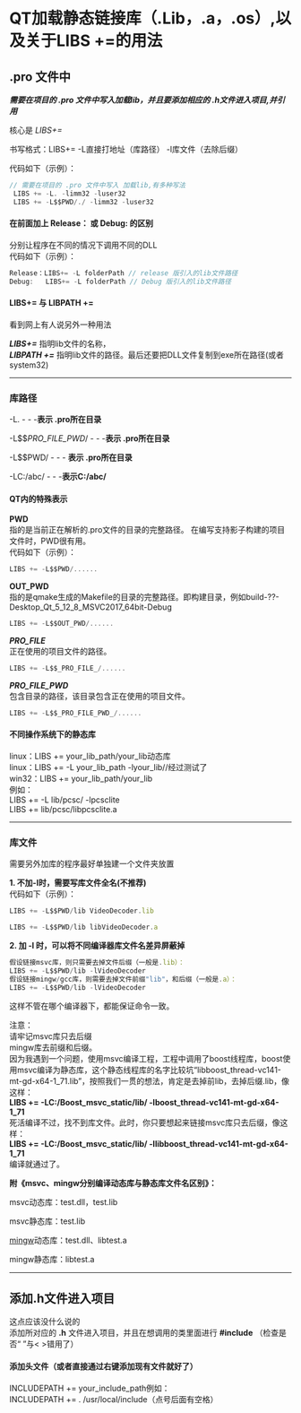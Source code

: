 # QT加载静态链接库（.Lib，.a，.os）,以及关于LIBS +=的用法

## .pro 文件中

_**需要在项目的 .pro 文件中写入加载lib，并且要添加相应的 .h文件进入项目,并引用**_

核心是 _LIBS+=_

书写格式：LIBS+= -L直接打地址（库路径） -l库文件（去除后缀）

代码如下（示例）：

```javascript
// 需要在项目的 .pro 文件中写入 加载lib,有多种写法
 LIBS += -L. -limm32 -luser32
 LIBS += -L$$PWD/./ -limm32 -luser32    
```

#### 在前面加上 Release： 或 Debug: 的区别

分别让程序在不同的情况下调用不同的DLL  
代码如下（示例）：

```javascript
Release：LIBS+= -L folderPath // release 版引入的lib文件路径
Debug:   LIBS+= -L folderPath // Debug 版引入的lib文件路径
```

#### LIBS+= 与 LIBPATH +=

看到网上有人说另外一种用法

_**LIBS+=**_ 指明lib文件的名称，  
_**LIBPATH +=**_ 指明lib文件的路径。最后还要把DLL文件复制到exe所在路径(或者system32)

___

### 库路径

\-L. - - -**表示 .pro所在目录**

\-L$$_PRO\_FILE\_PWD_/ - - -**表示 .pro所在目录**

\-L$$PWD/ - - - **表示 .pro所在目录**

\-LC:/abc/ - - -**表示C:/abc/**

#### QT内的特殊表示

**PWD**  
指的是当前正在解析的.pro文件的目录的完整路径。 在编写支持影子构建的项目文件时，PWD很有用。  
代码如下（示例）：

```javascript
LIBS += -L$$PWD/......
```

**OUT\_PWD**  
指的是qmake生成的Makefile的目录的完整路径。即构建目录，例如build-??-Desktop\_Qt\_5\_12\_8\_MSVC2017\_64bit-Debug

```javascript
LIBS += -L$$OUT_PWD/......
```

**_PRO\_FILE_**  
正在使用的项目文件的路径。

```javascript
LIBS += -L$$_PRO_FILE_/......
```

**_PRO\_FILE\_PWD_**  
包含目录的路径，该目录包含正在使用的项目文件。

```javascript
LIBS += -L$$_PRO_FILE_PWD_/......
```

#### 不同操作系统下的静态库

linux：LIBS += your\_lib\_path/your\_lib动态库  
linux：LIBS += -L your\_lib\_path -lyour\_lib//经过测试了  
win32：LIBS += your\_lib\_path/your\_lib  
例如：  
LIBS += -L lib/pcsc/ -lpcsclite  
LIBS += lib/pcsc/libpcsclite.a

___

### 库文件

需要另外加库的程序最好单独建一个文件夹放置

**1\. 不加-l时，需要写库文件全名(不推荐)**  
代码如下（示例）：

```javascript
LIBS += -L$$PWD/lib VideoDecoder.lib

LIBS += -L$$PWD/lib libVideoDecoder.a
```

**2\. 加 -l 时，可以将不同编译器库文件名差异屏蔽掉**

```javascript
假设链接msvc库，则只需要去掉文件后缀（一般是.lib）：
LIBS += -L$$PWD/lib -lVideoDecoder
假设链接mingw/gcc库，则需要去掉文件前缀"lib"，和后缀（一般是.a）：
LIBS += -L$$PWD/lib -lVideoDecoder
```

这样不管在哪个编译器下，都能保证命令一致。

注意：  
请牢记msvc库只去后缀  
mingw库去前缀和后缀。  
因为我遇到一个问题，使用msvc编译工程，工程中调用了boost线程库，boost使用msvc编译为静态库，这个静态线程库的名字比较坑“libboost\_thread-vc141-mt-gd-x64-1\_71.lib”，按照我们一贯的想法，肯定是去掉前lib，去掉后缀.lib，像这样：  
**LIBS += -LC:/Boost\_msvc\_static/lib/ -lboost\_thread-vc141-mt-gd-x64-1\_71**  
死活编译不过，找不到库文件。此时，你只要想起来链接msvc库只去后缀，像这样：  
**LIBS += -LC:/Boost\_msvc\_static/lib/ -llibboost\_thread-vc141-mt-gd-x64-1\_71**  
编译就通过了。

**附《msvc、mingw分别编译动态库与静态库文件名区别》：**

msvc动态库：test.dll，test.lib

msvc静态库：test.lib

[mingw](https://so.csdn.net/so/search?q=mingw&spm=1001.2101.3001.7020)动态库：test.dll、libtest.a

mingw静态库：libtest.a

___

## 添加.h文件进入项目

这点应该没什么说的  
添加所对应的 **.h** 文件进入项目，并且在想调用的类里面进行 **#include** （检查是否“ ”与< >错用了）

#### 添加头文件（或者直接通过右键添加现有文件就好了）

INCLUDEPATH += your\_include\_path例如：  
INCLUDEPATH += . /usr/local/include（点号后面有空格）